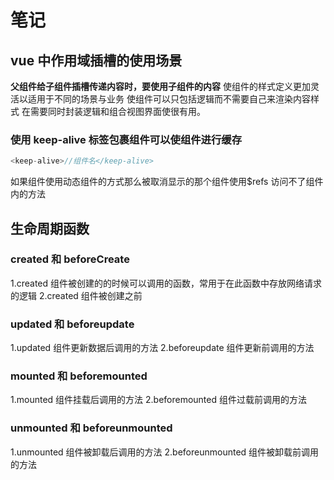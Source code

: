 # 笔记

## vue 中作用域插槽的使用场景

**父组件给子组件插槽传递内容时，要使用子组件的内容**
使组件的样式定义更加灵活以适用于不同的场景与业务
使组件可以只包括逻辑而不需要自己来渲染内容样式
在需要同时封装逻辑和组合视图界面使很有用。

### 使用 keep-alive 标签包裹组件可以使组件进行缓存

```js
<keep-alive>//组件名</keep-alive>
```

如果组件使用动态组件的方式那么被取消显示的那个组件使用$refs 访问不了组件内的方法

## 生命周期函数

### created 和 beforeCreate

1.created 组件被创建的的时候可以调用的函数，常用于在此函数中存放网络请求的逻辑
2.created 组件被创建之前

### updated 和 beforeupdate

1.updated 组件更新数据后调用的方法
2.beforeupdate 组件更新前调用的方法

### mounted 和 beforemounted

1.mounted 组件挂载后调用的方法
2.beforemounted 组件过载前调用的方法

### unmounted 和 beforeunmounted

1.unmounted 组件被卸载后调用的方法
2.beforeunmounted 组件被卸载前调用的方法
